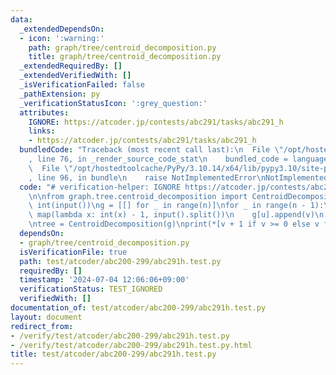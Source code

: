 ```yaml
---
data:
  _extendedDependsOn:
  - icon: ':warning:'
    path: graph/tree/centroid_decomposition.py
    title: graph/tree/centroid_decomposition.py
  _extendedRequiredBy: []
  _extendedVerifiedWith: []
  _isVerificationFailed: false
  _pathExtension: py
  _verificationStatusIcon: ':grey_question:'
  attributes:
    IGNORE: https://atcoder.jp/contests/abc291/tasks/abc291_h
    links:
    - https://atcoder.jp/contests/abc291/tasks/abc291_h
  bundledCode: "Traceback (most recent call last):\n  File \"/opt/hostedtoolcache/PyPy/3.10.14/x64/lib/pypy3.10/site-packages/onlinejudge_verify/documentation/build.py\"\
    , line 76, in _render_source_code_stat\n    bundled_code = language.bundle(\n\
    \  File \"/opt/hostedtoolcache/PyPy/3.10.14/x64/lib/pypy3.10/site-packages/onlinejudge_verify/languages/python.py\"\
    , line 96, in bundle\n    raise NotImplementedError\nNotImplementedError\n"
  code: "# verification-helper: IGNORE https://atcoder.jp/contests/abc291/tasks/abc291_h\n\
    \n\nfrom graph.tree.centroid_decomposition import CentroidDecomposition\n\nn =\
    \ int(input())\ng = [[] for _ in range(n)]\nfor _ in range(n - 1):\n    u, v =\
    \ map(lambda x: int(x) - 1, input().split())\n    g[u].append(v)\n    g[v].append(u)\n\
    \ntree = CentroidDecomposition(g)\nprint(*[v + 1 if v >= 0 else v for v in tree.belong])\n"
  dependsOn:
  - graph/tree/centroid_decomposition.py
  isVerificationFile: true
  path: test/atcoder/abc200-299/abc291h.test.py
  requiredBy: []
  timestamp: '2024-07-04 12:06:06+09:00'
  verificationStatus: TEST_IGNORED
  verifiedWith: []
documentation_of: test/atcoder/abc200-299/abc291h.test.py
layout: document
redirect_from:
- /verify/test/atcoder/abc200-299/abc291h.test.py
- /verify/test/atcoder/abc200-299/abc291h.test.py.html
title: test/atcoder/abc200-299/abc291h.test.py
---
```

